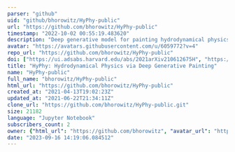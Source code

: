 ```yaml
---
parser: "github"
uid: "github/bhorowitz/HyPhy-public"
url: "https://github.com/bhorowitz/HyPhy-public"
timestamp: "2022-10-02 00:55:19.483620"
description: "Deep generative model for painting hydrodynamical physics onto dark matter simulations"
avatar: "https://avatars.githubusercontent.com/u/6059772?v=4"
repo_url: "https://github.com/bhorowitz/HyPhy-public"
doi: ["https://ui.adsabs.harvard.edu/abs/2021arXiv210612675H", "https://ui.adsabs.harvard.edu/abs/2022ascl.soft09010H/abstract"]
title: "HyPhy: Hydrodynamical Physics via Deep Generative Painting"
name: "HyPhy-public"
full_name: "bhorowitz/HyPhy-public"
html_url: "https://github.com/bhorowitz/HyPhy-public"
created_at: "2021-04-13T19:02:23Z"
updated_at: "2021-06-22T21:34:11Z"
clone_url: "https://github.com/bhorowitz/HyPhy-public.git"
size: 21182
language: "Jupyter Notebook"
subscribers_count: 2
owner: {"html_url": "https://github.com/bhorowitz", "avatar_url": "https://avatars.githubusercontent.com/u/6059772?v=4", "login": "bhorowitz", "type": "User"}
date: "2023-09-16 14:19:06.084512"
---
```

